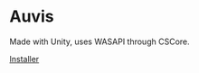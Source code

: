 # Auvis
Made with Unity, uses WASAPI through CSCore.

[Installer](https://github.com/kdliu00/auvis/releases)
